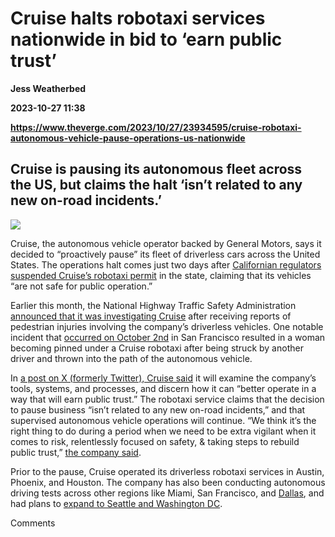 # Cruise halts robotaxi services nationwide in bid to ‘earn public trust’
**Jess Weatherbed**

**2023-10-27 11:38**

**https://www.theverge.com/2023/10/27/23934595/cruise-robotaxi-autonomous-vehicle-pause-operations-us-nationwide**

Cruise is pausing its autonomous fleet across the US, but claims the halt ‘isn’t related to any new on-road incidents.’
-----------------------------------------------------------------------------------------------------------------------

![](https://cdn.vox-cdn.com/thumbor/Xt8aqWzlDyiTCrbiibcEUmnFiLc=/439x877:4820x3742/1200x628/filters:focal(2809x1871:2810x1872)/cdn.vox-cdn.com/uploads/chorus_asset/file/24997867/MB8_5997_.jpg)

Cruise, the autonomous vehicle operator backed by General Motors, says it decided to “proactively pause” its fleet of driverless cars across the United States. The operations halt comes just two days after [Californian regulators suspended Cruise’s robotaxi permit](https://www.theverge.com/2023/10/24/23930629/california-dmv-suspends-cruise-robotaxi-permit-safety) in the state, claiming that its vehicles “are not safe for public operation.”

Earlier this month, the National Highway Traffic Safety Administration [announced that it was investigating Cruise](https://apnews.com/article/general-motors-cruise-nhtsa-automated-pedestrian-6716398c6c1bdb58e18b6061b6266933) after receiving reports of pedestrian injuries involving the company’s driverless vehicles. One notable incident that [occurred on October 2nd](https://www.theverge.com/2023/10/3/23901233/cruise-crash-hit-run-pedestrian-injury-sf-robotaxi) in San Francisco resulted in a woman becoming pinned under a Cruise robotaxi after being struck by another driver and thrown into the path of the autonomous vehicle.

In [a post on X (formerly Twitter), Cruise said](https://twitter.com/Cruise/status/1717707808932597910) it will examine the company’s tools, systems, and processes, and discern how it can “better operate in a way that will earn public trust.” The robotaxi service claims that the decision to pause business “isn’t related to any new on-road incidents,” and that supervised autonomous vehicle operations will continue. “We think it’s the right thing to do during a period when we need to be extra vigilant when it comes to risk, relentlessly focused on safety, & taking steps to rebuild public trust,” [the company said](https://twitter.com/Cruise/status/1717707810169856256).

Prior to the pause, Cruise operated its driverless robotaxi services in Austin, Phoenix, and Houston. The company has also been conducting autonomous driving tests across other regions like Miami, San Francisco, and [Dallas](https://techcrunch.com/2023/05/10/cruise-expands-supervised-self-driving-ride-hailing-to-houston-and-dallas/), and had plans to [expand to Seattle and Washington DC](https://www.autoweek.com/news/a44938170/cruise-robotaxis-seattle-washington-dc/).

Comments